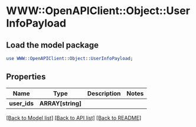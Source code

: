 # WWW::OpenAPIClient::Object::UserInfoPayload

## Load the model package
```perl
use WWW::OpenAPIClient::Object::UserInfoPayload;
```

## Properties
Name | Type | Description | Notes
------------ | ------------- | ------------- | -------------
**user_ids** | **ARRAY[string]** |  | 

[[Back to Model list]](../README.md#documentation-for-models) [[Back to API list]](../README.md#documentation-for-api-endpoints) [[Back to README]](../README.md)


